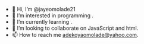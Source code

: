 - 👋 Hi, I’m @jayeomolade21
- 👀 I’m interested in programming .
- 🌱 I’m currently learning .
- 💞️ I’m looking to collaborate on JavaScript and html.
- 📫 How to reach me adekoyaomolade@yahoo.com.

<!---
jayeomolade21/jayeomolade21 is a ✨ special ✨ repository because its `README.md` (this file) appears on your GitHub profile.
You can click the Preview link to take a look at your changes.
--->
